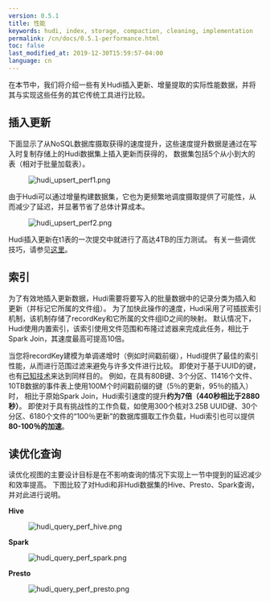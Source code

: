 ```yaml
---
version: 0.5.1
title: 性能
keywords: hudi, index, storage, compaction, cleaning, implementation
permalink: /cn/docs/0.5.1-performance.html
toc: false
last_modified_at: 2019-12-30T15:59:57-04:00
language: cn
---
```


在本节中，我们将介绍一些有关Hudi插入更新、增量提取的实际性能数据，并将其与实现这些任务的其它传统工具进行比较。

## 插入更新

下面显示了从NoSQL数据库摄取获得的速度提升，这些速度提升数据是通过在写入时复制存储上的Hudi数据集上插入更新而获得的，
数据集包括5个从小到大的表（相对于批量加载表）。

<figure>
    <img class="docimage" src="/assets/images/hudi_upsert_perf1.png" alt="hudi_upsert_perf1.png" style="max-width: 1000px" />
</figure>

由于Hudi可以通过增量构建数据集，它也为更频繁地调度摄取提供了可能性，从而减少了延迟，并显著节省了总体计算成本。

<figure>
    <img class="docimage" src="/assets/images/hudi_upsert_perf2.png" alt="hudi_upsert_perf2.png" style="max-width: 1000px" />
</figure>

Hudi插入更新在t1表的一次提交中就进行了高达4TB的压力测试。
有关一些调优技巧，请参见[这里](https://cwiki.apache.org/confluence/display/HUDI/Tuning+Guide)。

## 索引

为了有效地插入更新数据，Hudi需要将要写入的批量数据中的记录分类为插入和更新（并标记它所属的文件组）。
为了加快此操作的速度，Hudi采用了可插拔索引机制，该机制存储了recordKey和它所属的文件组ID之间的映射。
默认情况下，Hudi使用内置索引，该索引使用文件范围和布隆过滤器来完成此任务，相比于Spark Join，其速度最高可提高10倍。

当您将recordKey建模为单调递增时（例如时间戳前缀），Hudi提供了最佳的索引性能，从而进行范围过滤来避免与许多文件进行比较。
即使对于基于UUID的键，也有[已知技术](https://www.percona.com/blog/2014/12/19/store-uuid-optimized-way/)来达到同样目的。
例如，在具有80B键、3个分区、11416个文件、10TB数据的事件表上使用100M个时间戳前缀的键（5％的更新，95％的插入）时，
相比于原始Spark Join，Hudi索引速度的提升**约为7倍（440秒相比于2880秒）**。
即使对于具有挑战性的工作负载，如使用300个核对3.25B UUID键、30个分区、6180个文件的“100％更新”的数据库摄取工作负载，Hudi索引也可以提供**80-100％的加速**。

## 读优化查询

读优化视图的主要设计目标是在不影响查询的情况下实现上一节中提到的延迟减少和效率提高。
下图比较了对Hudi和非Hudi数据集的Hive、Presto、Spark查询，并对此进行说明。

**Hive**

<figure>
    <img class="docimage" src="/assets/images/hudi_query_perf_hive.png" alt="hudi_query_perf_hive.png" style="max-width: 800px" />
</figure>

**Spark**

<figure>
    <img class="docimage" src="/assets/images/hudi_query_perf_spark.png" alt="hudi_query_perf_spark.png" style="max-width: 1000px" />
</figure>

**Presto**

<figure>
    <img class="docimage" src="/assets/images/hudi_query_perf_presto.png" alt="hudi_query_perf_presto.png" style="max-width: 1000px" />
</figure>
